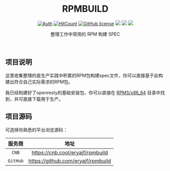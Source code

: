 <div align="center">
<h1>RPMBUILD</h1>

[![Auth](https://img.shields.io/badge/Auth-eryajf-ff69b4)](https://github.com/eryajf)
[![HitCount](https://views.whatilearened.today/views/github/eryajf/rpmbuild.svg)](https://github.com/eryajf/rpmbuild)
[![GitHub license](https://img.shields.io/github/license/eryajf/rpmbuild)](https://github.com/eryajf/rpmbuild/blob/main/LICENSE)
[![](https://img.shields.io/badge/%E5%8D%9A%E5%AE%A2-%E4%BA%8C%E4%B8%AB%E8%AE%B2%E6%A2%B5-d7b1bf?logo=Blogger)](https://wiki.eryajf.net)
[![](https://img.shields.io/badge/%E5%85%AC%E4%BC%97%E5%8F%B7-%E8%BF%90%E7%BB%B4%E8%89%BA%E6%9C%AF-71f9fe?logo=WeChat)](https://y.gtimg.cn/music/photo_new/T053M000003iCCnF30PTi3.jpg)
[![](https://img.shields.io/badge/Awesome-MyStarList-c780fa?logo=Awesome-Lists)](https://github.com/eryajf/awesome-stars-eryajf#readme)

<p> 整理工作中常用的 RPM 构建 SPEC </p>

<img src="https://cnb.cool/66666/resource/-/git/raw/main/img/hengtiao.gif" width="100%" height="2">
</div><br>

</div>

## 项目说明

这里收集整理的是生产实践中积累的RPM包构建spec文件，你可以直接基于此构建出符合自己实际需求的RPM包。

我已经构建好了openresty的基础安装包，你可以直接在 [RPMS/x86_64](./RPMS/x86_64/) 目录中找到，并可直接下载用于生产。

## 项目源码

可选择你熟悉的平台浏览源码：

|   服务商   |                   地址                   |
| :------: | :------------------------------------------: |
|  `CNB`  | <https://cnb.cool/eryajf/rpmbuild>  |
| `GitHub` | <https://github.com/eryajf/rpmbuild> |